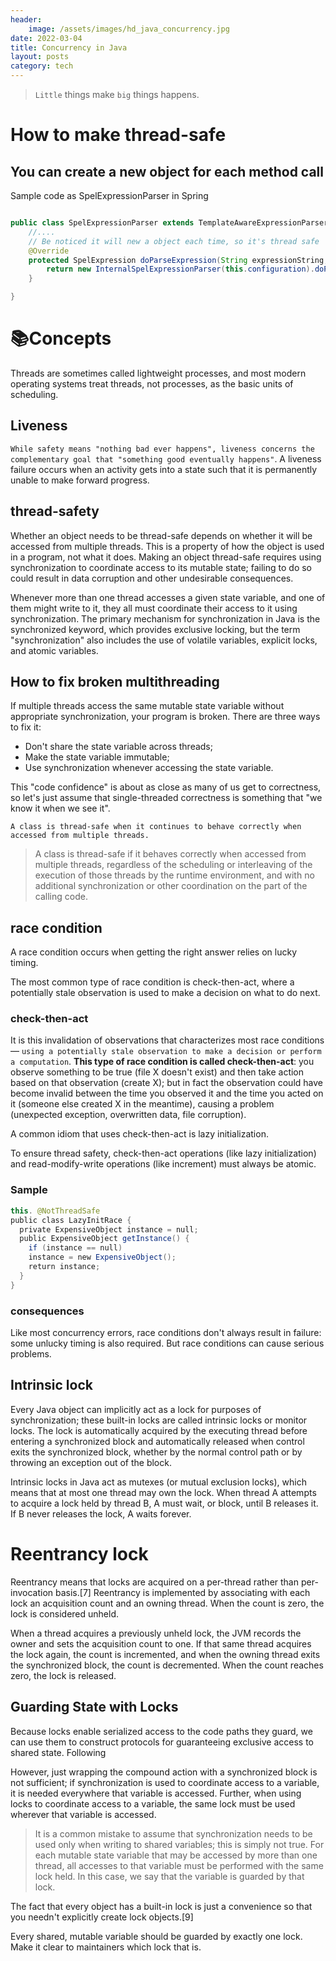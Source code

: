 ```yaml
---
header:
    image: /assets/images/hd_java_concurrency.jpg
date: 2022-03-04
title: Concurrency in Java
layout: posts
category: tech
---
```

> `Little` things make `big` things happens.

# How to make thread-safe

## You can create a new object for each method call

Sample code as SpelExpressionParser in Spring
```java

public class SpelExpressionParser extends TemplateAwareExpressionParser {
	//....
	// Be noticed it will new a object each time, so it's thread safe
	@Override
	protected SpelExpression doParseExpression(String expressionString, @Nullable ParserContext context) throws ParseException {
		return new InternalSpelExpressionParser(this.configuration).doParseExpression(expressionString, context);
	}

}
```


# :books:Concepts
Threads are sometimes called lightweight processes, and most modern operating systems treat threads, not processes, as the basic units of scheduling.


## Liveness

`While safety means "nothing bad ever happens", liveness concerns the complementary goal that "something good eventually happens"`.
A liveness failure occurs when an activity gets into a state such that it is permanently unable to make forward progress.


## thread-safety

Whether an object needs to be thread-safe depends on whether it will be accessed from multiple threads. This is a property of how the object is used in a program, not what it does. Making an object thread-safe requires using synchronization to coordinate access to its mutable state; failing to do so could result in data corruption and other undesirable consequences.

Whenever more than one thread accesses a given state variable, and one of them might write to it, they all must coordinate their access to it using synchronization. The primary mechanism for synchronization in Java is the synchronized keyword, which provides exclusive locking, but the term "synchronization" also includes the use of volatile variables, explicit locks, and atomic variables.

## How to fix broken multithreading

If multiple threads access the same mutable state variable without appropriate synchronization, your program is broken. There are three ways to fix it:
- Don't share the state variable across threads;
- Make the state variable immutable;
- Use synchronization whenever accessing the state variable.

This "code confidence" is about as close as many of us get to correctness, so let's just assume that single-threaded correctness is something that "we know it when we see it".


`A class is thread-safe when it continues to behave correctly when accessed from multiple threads.`


> A class is thread-safe if it behaves correctly when accessed from multiple threads, regardless of the scheduling or interleaving of the execution of those threads by the runtime environment, and with no additional synchronization or other coordination on the part of the calling code.

## race condition
A race condition occurs when getting the right answer relies on lucky timing.

The most common type of race condition is check-then-act, where a potentially stale observation is used to make a decision on what to do next.

### check-then-act
It is this invalidation of observations that characterizes most race conditions— `using a potentially stale observation to make a decision or perform a computation`. **This type of race condition is called check-then-act**: you observe something to be true (file X doesn't exist) and then take action based on that observation (create X); but in fact the observation could have become invalid between the time you observed it and the time you acted on it (someone else created X in the meantime), causing a problem (unexpected exception, overwritten data, file corruption).

A common idiom that uses check-then-act is lazy initialization.


To ensure thread safety, check-then-act operations (like lazy initialization) and read-modify-write operations (like increment) must always be atomic.


### Sample

```java
this. @NotThreadSafe
public class LazyInitRace {        
  private ExpensiveObject instance = null;        
  public ExpensiveObject getInstance() {               
    if (instance == null)                   
    instance = new ExpensiveObject();               
    return instance;        
  }
}

```

### consequences
Like most concurrency errors, race conditions don't always result in failure: some unlucky timing is also required. But race conditions can cause serious problems.


## Intrinsic lock

Every Java object can implicitly act as a lock for purposes of synchronization; these built-in locks are called intrinsic locks or monitor locks. The lock is automatically acquired by the executing thread before entering a synchronized block and automatically released when control exits the synchronized block, whether by the normal control path or by throwing an exception out of the block.

Intrinsic locks in Java act as mutexes (or mutual exclusion locks), which means that at most one thread may own the lock. When thread A attempts to acquire a lock held by thread B, A must wait, or block, until B releases it. If B never releases the lock, A waits forever.


# Reentrancy lock
Reentrancy means that locks are acquired on a per-thread rather than per-invocation basis.[7] Reentrancy is implemented by associating with each lock an acquisition count and an owning thread. When the count is zero, the lock is considered unheld.

When a thread acquires a previously unheld lock, the JVM records the owner and sets the acquisition count to one. If that same thread acquires the lock again, the count is incremented, and when the owning thread exits the synchronized block, the count is decremented. When the count reaches zero, the lock is released.


## Guarding State with Locks
Because locks enable serialized access to the code paths they guard, we can use them to construct protocols for guaranteeing exclusive access to shared state. Following

However, just wrapping the compound action with a synchronized block is not sufficient; if synchronization is used to coordinate access to a variable, it is needed everywhere that variable is accessed. Further, when using locks to coordinate access to a variable, the same lock must be used wherever that variable is accessed.

> It is a common mistake to assume that synchronization needs to be used only when writing to shared variables; this is simply not true.
For each mutable state variable that may be accessed by more than one thread, all accesses to that variable must be performed with the same lock held. In this case, we say that the variable is guarded by that lock.



The fact that every object has a built-in lock is just a convenience so that you needn't explicitly create lock objects.[9]

Every shared, mutable variable should be guarded by exactly one lock. Make it clear to maintainers which lock that is.
